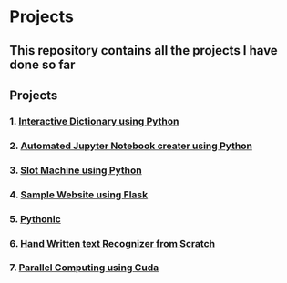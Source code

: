 # Projects

## This repository contains all the projects I have done so far

## Projects

### 1. [Interactive Dictionary using Python](https://github.com/kannanjayachandran/Python/tree/main/3.%20PROJECTS/Interactive%20Dictionary)

### 2. [Automated Jupyter Notebook creater using Python](https://github.com/kannanjayachandran/Python/tree/main/3.%20PROJECTS/Jupyter%20Notebook%20creator)

### 3. [Slot Machine using Python](https://github.com/kannanjayachandran/Python/tree/main/3.%20PROJECTS/Slot%20Machine)

### 4. [Sample Website using Flask](https://github.com/kannanjayachandran/Python/tree/main/3.%20PROJECTS/Website%20Using%20Flask)

### 5. [Pythonic](https://github.com/kannanjayachandran/Python/tree/main/3.%20PROJECTS/Pythonic)

### 6. [Hand Written text Recognizer from Scratch](https://github.com/kannanjayachandran/ML-Models/tree/main/Handwriting%20Recognizer)

### 7. [Parallel Computing using Cuda](https://github.com/kannanjayachandran/ML-Models/tree/main/Cuda%20Performance)
